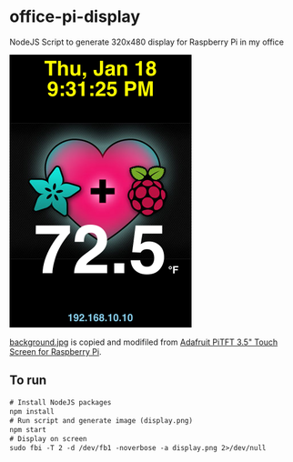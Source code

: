 # office-pi-display

NodeJS Script to generate 320x480 display for Raspberry Pi in my office

![Sample generated image](display.png)

[background.jpg](http://adafruit-download.s3.amazonaws.com/adapiluv320x240.jpg) is copied and modifiled from [Adafruit PiTFT 3.5" Touch Screen for Raspberry Pi](https://learn.adafruit.com/adafruit-pitft-3-dot-5-touch-screen-for-raspberry-pi/displaying-images).

## To run
```
# Install NodeJS packages
npm install
# Run script and generate image (display.png)
npm start
# Display on screen
sudo fbi -T 2 -d /dev/fb1 -noverbose -a display.png 2>/dev/null
```
